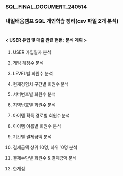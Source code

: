 ### SQL_FINAL_DOCUMENT_240514
### 내일배움캠프 SQL 개인학습 정리(csv 파일 2개 분석)
#
#### < USER 유입 및 매출 관련 현황 : 분석 계획 > 

1. USER 가입일자 분석

2. 게임 계정수 분석

3. LEVEL별 회원수 분석

4. 현재경험치 구간별 회원수 분석

5. 서버번호별 회원수 분석

6. 지역번호별 회원수 분석

7. 아이템 획득 경로별 회원수 분석

8. 아이템 이름별 회원수 분석

9. 기간별 결제금액 분석

10. 결제금액 상위 10명, 하위 10명 분석

11. 결제수단별 회원수 & 결제금액 분석

12. 한계점 
